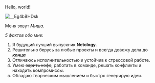 Hello, world!

![__Eg4bBHDsk](https://user-images.githubusercontent.com/125484580/219708793-670df77a-234a-42fb-8c54-76152138ba90.jpg)

Меня зовут _Миша_.

_5 фактов обо мне:_
1. Я будущий лучший выпускник **Netology**. 
2. Решительно берусь за любые проекты и всегда довожу дела до ***конца***
3. Отличаюсь исполнительностью и устойчив к стрессовой работе. 
4. Умею ~~варить кофе~~, работать в команде, решать конфликты и находить компромиссы. 
5. Обладаю творческим мышлением и быстро генерирую идеи.

